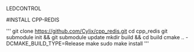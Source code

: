 LEDCONTROL

#INSTALL CPP-REDIS

'''
git clone https://github.com/Cylix/cpp_redis.git
cd cpp_redis
git submodule init && git submodule update
mkdir build && cd build
cmake .. -DCMAKE_BUILD_TYPE=Release
make
sudo make install
'''
